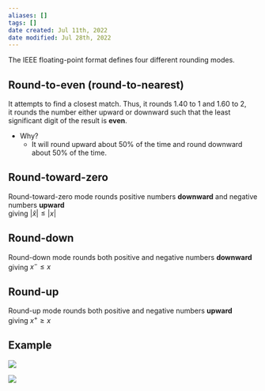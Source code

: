 ```yaml
---
aliases: []
tags: [] 
date created: Jul 11th, 2022
date modified: Jul 28th, 2022
---
```

The IEEE floating-point format defines four different rounding modes.

## Round-to-even (round-to-nearest)
It attempts to find a closest match. Thus, it rounds 1.40 to 1 and 1.60 to 2,  
it rounds the number either upward or downward such that the least significant digit of the result is **even**.
- Why?
	- It will round upward about 50% of the time and round downward about 50% of the time.
	
## Round-toward-zero
Round-toward-zero mode rounds positive numbers **downward** and negative numbers **upward**  
giving $|\hat{x}| \leq |x|$

## Round-down
Round-down mode rounds both positive and negative numbers **downward**  
giving $x^- \leq x$

## Round-up
Round-up mode rounds both positive and negative numbers **upward**  
giving $x^+ \geq x$

## Example
![](https://s2.loli.net/2022/07/11/7H4FQ5IOdZfEDGP.png)

![](https://s2.loli.net/2022/07/11/LdT6MWOxjyGkmhN.png)
